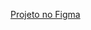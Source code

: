 [Projeto no Figma](https://www.figma.com/design/nm1k9zoVt2vdBZV6RtmWAk/Game-App-Desafio?node-id=0-1&t=4gqfBTTGvR3FvLxg-0)
